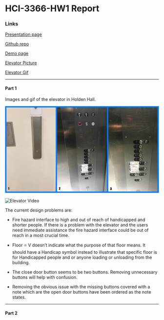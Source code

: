 # HCI-3366-HW1 Report

### Links

[Presentation page](https://michbish.github.io/HCI-3366-HW1/)

[Github repo](https://github.com/michbish/HCI-3366-HW1)

[Demo page](https://michbish.github.io/HCI-3366-HW1/demo)

[Elevator Picture](https://github.com/michbish/HCI-3366-HW1/blob/feature/new/assets/Elevator_Outside.jpg)

[Elevator Gif](https://github.com/michbish/HCI-3366-HW1/blob/feature/new/assets/Elevator.gif)

---
#### Part 1

Images and gif of the elevator in Holden Hall.

![Elevator](/assets/Elevator.jpg)

![Elevator Video](/assets/Elevator.gif)

The current design problems are:

- Fire hazard interface to high and out of reach of handicapped and shorter people. If there is a problem with the elevator and the users need immediate assistance the fire hazard interface could be out of reach in a most crucial time.

- Floor :star: V doesn’t indicate what the purpose of that floor means. It should have a Handicap symbol instead to illustrate that specific floor is for Handicapped people and or anyone loading or unloading from the building.

- The close door button seems to be two buttons. Removing unnecessary buttons will help with confusion.

- Removing the obvious issue with the missing buttons covered with a note which are the open door buttons have been ordered as the note states.

---

#### Part 2

